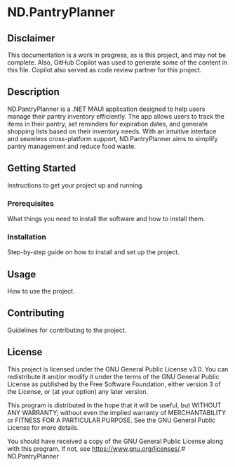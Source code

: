 # ND.PantryPlanner
## Disclaimer
This documentation is a work in progress, as is this project, and may not be complete. Also, GitHub Copilot was used to generate some of the content in this file. Copilot also served as code review partner for this project.

## Description
ND.PantryPlanner is a .NET MAUI application designed to help users manage their pantry inventory efficiently. The app allows users to track the items in their pantry, set reminders for expiration dates, and generate shopping lists based on their inventory needs. With an intuitive interface and seamless cross-platform support, ND.PantryPlanner aims to simplify pantry management and reduce food waste.

## Getting Started
Instructions to get your project up and running.

### Prerequisites
What things you need to install the software and how to install them.

### Installation
Step-by-step guide on how to install and set up the project.

## Usage
How to use the project.

## Contributing
Guidelines for contributing to the project.

## License
This project is licensed under the GNU General Public License v3.0. You can redistribute it and/or modify it under the terms of the GNU General Public License as published by the Free Software Foundation, either version 3 of the License, or (at your option) any later version.

This program is distributed in the hope that it will be useful, but WITHOUT ANY WARRANTY; without even the implied warranty of MERCHANTABILITY or FITNESS FOR A PARTICULAR PURPOSE. See the GNU General Public License for more details.

You should have received a copy of the GNU General Public License along with this program. If not, see <https://www.gnu.org/licenses/>.# ND.PantryPlanner